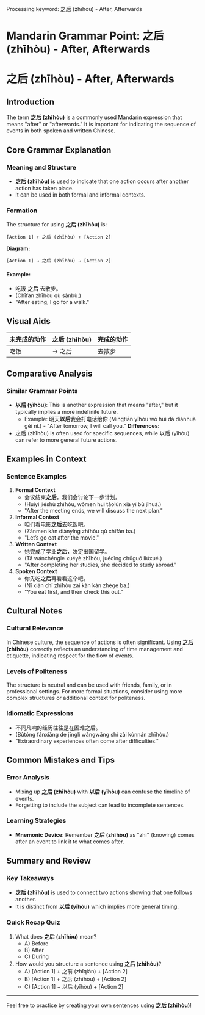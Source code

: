 Processing keyword: 之后 (zhīhòu) - After, Afterwards
# Mandarin Grammar Point: 之后 (zhīhòu) - After, Afterwards
# 之后 (zhīhòu) - After, Afterwards
## Introduction
The term **之后 (zhīhòu)** is a commonly used Mandarin expression that means "after" or "afterwards." It is important for indicating the sequence of events in both spoken and written Chinese.
## Core Grammar Explanation
### Meaning and Structure
- **之后 (zhīhòu)** is used to indicate that one action occurs after another action has taken place.
- It can be used in both formal and informal contexts.
### Formation
The structure for using **之后 (zhīhòu)** is:
```
[Action 1] + 之后 (zhīhòu) + [Action 2]
```
**Diagram:**
```
[Action 1] → 之后 (zhīhòu) → [Action 2]
```
#### Example:
- 吃饭 **之后** 去散步。
- (Chīfàn zhīhòu qù sànbù.)
- "After eating, I go for a walk."
## Visual Aids
| 未完成的动作  | 之后 (zhīhòu) | 完成的动作  |
|--------------|--------------|-------------|
| 吃饭         | → 之后       | 去散步      |
## Comparative Analysis
### Similar Grammar Points
- **以后 (yǐhòu)**: This is another expression that means "after," but it typically implies a more indefinite future.
  - Example: 明天**以后**我会打电话给你 (Míngtiān yǐhòu wǒ huì dǎ diànhuà gěi nǐ.) - "After tomorrow, I will call you."
**Differences:**
- 之后 (zhīhòu) is often used for specific sequences, while 以后 (yǐhòu) can refer to more general future actions.
## Examples in Context
### Sentence Examples
1. **Formal Context**
   - 会议结束**之后**，我们会讨论下一步计划。
   - (Huìyì jiéshù zhīhòu, wǒmen huì tǎolùn xià yī bù jìhuà.)
   - "After the meeting ends, we will discuss the next plan."
2. **Informal Context**
   - 咱们看电影**之后**去吃饭吧。
   - (Zánmen kàn diànyǐng zhīhòu qù chīfàn ba.)
   - "Let’s go eat after the movie."
3. **Written Context**
   - 她完成了学业**之后**，决定出国留学。
   - (Tā wánchéngle xuéyè zhīhòu, juédìng chūguó liúxué.)
   - "After completing her studies, she decided to study abroad."
4. **Spoken Context**
   - 你先吃**之后**再看看这个吧。
   - (Nǐ xiān chī zhīhòu zài kàn kàn zhège ba.)
   - "You eat first, and then check this out."
## Cultural Notes
### Cultural Relevance
In Chinese culture, the sequence of actions is often significant. Using **之后 (zhīhòu)** correctly reflects an understanding of time management and etiquette, indicating respect for the flow of events.
### Levels of Politeness
The structure is neutral and can be used with friends, family, or in professional settings. For more formal situations, consider using more complex structures or additional context for politeness.
### Idiomatic Expressions
- 不同凡响的经历往往是在困难之后。
- (Bùtóng fánxiǎng de jīnglì wǎngwǎng shì zài kùnnán zhīhòu.)
- "Extraordinary experiences often come after difficulties."
## Common Mistakes and Tips
### Error Analysis
- Mixing up **之后 (zhīhòu)** with **以后 (yǐhòu)** can confuse the timeline of events.
- Forgetting to include the subject can lead to incomplete sentences.
### Learning Strategies
- **Mnemonic Device**: Remember **之后 (zhīhòu)** as "zhī" (knowing) comes after an event to link it to what comes after.
## Summary and Review
### Key Takeaways
- **之后 (zhīhòu)** is used to connect two actions showing that one follows another.
- It is distinct from **以后 (yǐhòu)** which implies more general timing.
### Quick Recap Quiz
1. What does **之后 (zhīhòu)** mean?
   - A) Before
   - B) After
   - C) During
2. How would you structure a sentence using **之后 (zhīhòu)**?
   - A) [Action 1] + 之前 (zhīqián) + [Action 2]
   - B) [Action 1] + 之后 (zhīhòu) + [Action 2]
   - C) [Action 1] + 以后 (yǐhòu) + [Action 2]
---
Feel free to practice by creating your own sentences using **之后 (zhīhòu)**!
